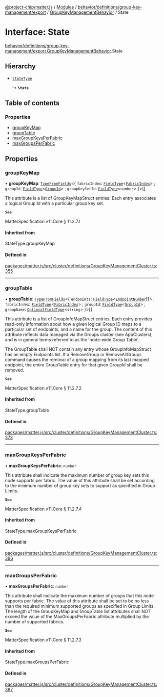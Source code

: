 [@project-chip/matter.js](../README.md) / [Modules](../modules.md) / [behavior/definitions/group-key-management/export](../modules/behavior_definitions_group_key_management_export.md) / [GroupKeyManagementBehavior](../modules/behavior_definitions_group_key_management_export.GroupKeyManagementBehavior.md) / State

# Interface: State

[behavior/definitions/group-key-management/export](../modules/behavior_definitions_group_key_management_export.md).[GroupKeyManagementBehavior](../modules/behavior_definitions_group_key_management_export.GroupKeyManagementBehavior.md).State

## Hierarchy

- [`StateType`](../modules/behavior_definitions_group_key_management_export._internal_.md#statetype)

  ↳ **`State`**

## Table of contents

### Properties

- [groupKeyMap](behavior_definitions_group_key_management_export.GroupKeyManagementBehavior.State.md#groupkeymap)
- [groupTable](behavior_definitions_group_key_management_export.GroupKeyManagementBehavior.State.md#grouptable)
- [maxGroupKeysPerFabric](behavior_definitions_group_key_management_export.GroupKeyManagementBehavior.State.md#maxgroupkeysperfabric)
- [maxGroupsPerFabric](behavior_definitions_group_key_management_export.GroupKeyManagementBehavior.State.md#maxgroupsperfabric)

## Properties

### groupKeyMap

• **groupKeyMap**: [`TypeFromFields`](../modules/tlv_export.md#typefromfields)\<\{ `fabricIndex`: [`FieldType`](tlv_export.FieldType.md)\<[`FabricIndex`](../modules/datatype_export.md#fabricindex)\> ; `groupId`: [`FieldType`](tlv_export.FieldType.md)\<[`GroupId`](../modules/datatype_export.md#groupid)\> ; `groupKeySetId`: [`FieldType`](tlv_export.FieldType.md)\<`number`\>  }\>[]

This attribute is a list of GroupKeyMapStruct entries. Each entry associates a logical Group Id with a
particular group key set.

**`See`**

MatterSpecification.v11.Core § 11.2.7.1

#### Inherited from

StateType.groupKeyMap

#### Defined in

[packages/matter.js/src/cluster/definitions/GroupKeyManagementCluster.ts:355](https://github.com/project-chip/matter.js/blob/558e12c94a201592c28c7bc0743705360b3e5ca6/packages/matter.js/src/cluster/definitions/GroupKeyManagementCluster.ts#L355)

___

### groupTable

• **groupTable**: [`TypeFromFields`](../modules/tlv_export.md#typefromfields)\<\{ `endpoints`: [`FieldType`](tlv_export.FieldType.md)\<[`EndpointNumber`](../modules/datatype_export.md#endpointnumber)[]\> ; `fabricIndex`: [`FieldType`](tlv_export.FieldType.md)\<[`FabricIndex`](../modules/datatype_export.md#fabricindex)\> ; `groupId`: [`FieldType`](tlv_export.FieldType.md)\<[`GroupId`](../modules/datatype_export.md#groupid)\> ; `groupName`: [`OptionalFieldType`](tlv_export.OptionalFieldType.md)\<`string`\>  }\>[]

This attribute is a list of GroupInfoMapStruct entries. Each entry provides read-only information about
how a given logical Group ID maps to a particular set of endpoints, and a name for the group. The
content of this attribute reflects data managed via the Groups cluster (see AppClusters), and is in
general terms referred to as the 'node-wide Group Table'.

The GroupTable shall NOT contain any entry whose GroupInfoMapStruct has an empty Endpoints list. If a
RemoveGroup or RemoveAllGroups command causes the removal of a group mapping from its last mapped
endpoint, the entire GroupTable entry for that given GroupId shall be removed.

**`See`**

MatterSpecification.v11.Core § 11.2.7.2

#### Inherited from

StateType.groupTable

#### Defined in

[packages/matter.js/src/cluster/definitions/GroupKeyManagementCluster.ts:373](https://github.com/project-chip/matter.js/blob/558e12c94a201592c28c7bc0743705360b3e5ca6/packages/matter.js/src/cluster/definitions/GroupKeyManagementCluster.ts#L373)

___

### maxGroupKeysPerFabric

• **maxGroupKeysPerFabric**: `number`

This attribute shall indicate the maximum number of group key sets this node supports per fabric. The
value of this attribute shall be set according to the minimum number of group key sets to support as
specified in Group Limits.

**`See`**

MatterSpecification.v11.Core § 11.2.7.4

#### Inherited from

StateType.maxGroupKeysPerFabric

#### Defined in

[packages/matter.js/src/cluster/definitions/GroupKeyManagementCluster.ts:396](https://github.com/project-chip/matter.js/blob/558e12c94a201592c28c7bc0743705360b3e5ca6/packages/matter.js/src/cluster/definitions/GroupKeyManagementCluster.ts#L396)

___

### maxGroupsPerFabric

• **maxGroupsPerFabric**: `number`

This attribute shall indicate the maximum number of groups that this node supports per fabric. The value
of this attribute shall be set to be no less than the required minimum supported groups as specified in
Group Limits. The length of the GroupKeyMap and GroupTable list attributes shall NOT exceed the value of
the MaxGroupsPerFabric attribute multiplied by the number of supported fabrics.

**`See`**

MatterSpecification.v11.Core § 11.2.7.3

#### Inherited from

StateType.maxGroupsPerFabric

#### Defined in

[packages/matter.js/src/cluster/definitions/GroupKeyManagementCluster.ts:387](https://github.com/project-chip/matter.js/blob/558e12c94a201592c28c7bc0743705360b3e5ca6/packages/matter.js/src/cluster/definitions/GroupKeyManagementCluster.ts#L387)
